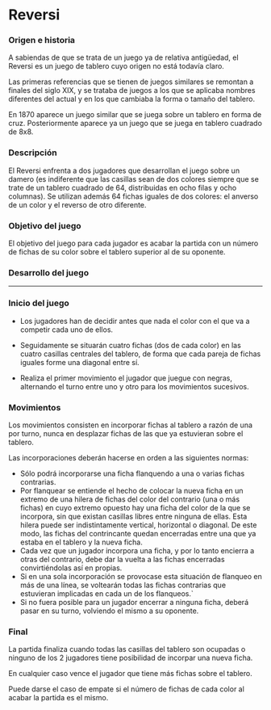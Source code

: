 Reversi
========
### Origen e historia
A sabiendas de que se trata de un juego ya de relativa antigüedad, el Reversi es un juego de tablero cuyo origen no está todavía claro.

Las primeras referencias que se tienen de juegos similares se remontan a finales del siglo XIX, y se trataba de juegos a los que se aplicaba nombres diferentes del actual y en los que cambiaba la forma o tamaño del tablero.

En 1870 aparece un juego similar que se juega sobre un tablero en forma de cruz. Posteriormente aparece ya un juego que se juega en tablero cuadrado de 8x8.

### Descripción

El Reversi enfrenta a dos jugadores que desarrollan el juego sobre un damero (es indiferente que las casillas sean de dos colores siempre que se trate de un tablero cuadrado de 64, distribuidas en ocho filas y ocho columnas). Se utilizan además 64 fichas iguales de dos colores: el anverso de un color y el reverso de otro diferente.

### Objetivo del juego

El objetivo del juego para cada jugador es acabar la partida con un número de fichas de su color sobre el tablero superior al de su oponente.

### Desarrollo del juego
-------------------------
### Inicio del juego

* Los jugadores han de decidir antes que nada el color con el que va a competir cada uno de ellos.

* Seguidamente se situarán cuatro fichas (dos de cada color) en las cuatro casillas centrales del tablero, de forma que cada pareja de fichas iguales forme una diagonal entre sí.

* Realiza el primer movimiento el jugador que juegue con negras, alternando el turno entre uno y otro para los movimientos sucesivos.

### Movimientos

Los movimientos consisten en incorporar fichas al tablero a razón de una por turno, nunca en desplazar fichas de las que ya estuvieran sobre el tablero.

Las incorporaciones deberán hacerse en orden a las siguientes normas:

* Sólo podrá incorporarse una ficha flanquendo a una o varias fichas contrarias.
* Por flanquear se entiende el hecho de colocar la nueva ficha en un extremo de una hilera de fichas del color del contrario (una o más fichas) en cuyo extremo opuesto hay una ficha del color de la que se incorpora, sin que existan casillas libres entre ninguna de ellas. Esta hilera puede ser indistintamente vertical, horizontal o diagonal. De este modo, las fichas del contrincante quedan encerradas entre una que ya estaba en el tablero y la nueva ficha.
* Cada vez que un jugador incorpora una ficha, y por lo tanto encierra a otras del contrario, debe dar la vuelta a las fichas encerradas convirtiéndolas así en propias.
* Si en una sola incorporación se provocase esta situación de flanqueo en más de una línea, se voltearán todas las fichas contrarias que estuvieran implicadas en cada un de los flanqueos.`
* Si no fuera posible para un jugador encerrar a ninguna ficha, deberá pasar en su turno, volviendo el mismo a su oponente.

### Final

La partida finaliza cuando todas las casillas del tablero son ocupadas o ninguno de los 2 jugadores tiene posibilidad de incorpar una nueva ficha.

En cualquier caso vence el jugador que tiene más fichas sobre el tablero.

Puede darse el caso de empate si el número de fichas de cada color al acabar la partida es el mismo.
